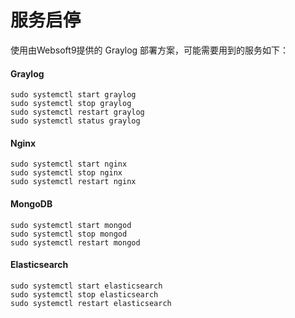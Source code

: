 # 服务启停

使用由Websoft9提供的 Graylog 部署方案，可能需要用到的服务如下：

#### Graylog

```shell
sudo systemctl start graylog
sudo systemctl stop graylog
sudo systemctl restart graylog
sudo systemctl status graylog
```

#### Nginx

```shell
sudo systemctl start nginx
sudo systemctl stop nginx
sudo systemctl restart nginx
```

#### MongoDB

```shell
sudo systemctl start mongod
sudo systemctl stop mongod
sudo systemctl restart mongod
```

#### Elasticsearch

```shell
sudo systemctl start elasticsearch
sudo systemctl stop elasticsearch
sudo systemctl restart elasticsearch
```